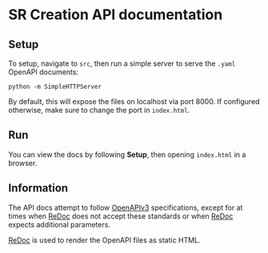 # SR Creation API documentation

## Setup

To setup, navigate to `src`, then run a simple server to serve the `.yaml` OpenAPI documents:

    python -m SimpleHTTPServer

By default, this will expose the files on localhost via port 8000.  If configured otherwise, make sure to change the port in `index.html`.

## Run

You can view the docs by following **Setup**, then opening `index.html` in a browser.

## Information

The API docs attempt to follow [OpenAPIv3](https://github.com/OAI/OpenAPI-Specification/blob/master/README.md) specifications, except for at times when [ReDoc](https://github.com/Rebilly/ReDoc/) does not accept these standards or when [ReDoc](https://github.com/Rebilly/ReDoc/) expects additional parameters.

[ReDoc](https://github.com/Rebilly/ReDoc/) is used to render the OpenAPI files as static HTML.